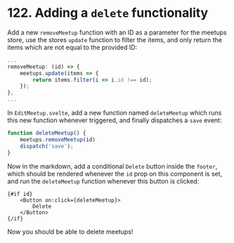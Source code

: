 # 122. Adding a `delete` functionality

Add a new `removeMeetup` function with an ID as a parameter for the meetups store, use the stores `update` function to filter the items, and only return the items which are not equal to the provided ID:

```js
...
removeMeetup: (id) => {
    meetups.update(items => {
        return items.filter(i => i.id !== id);
    });
},
...
```

In `EditMeetup.svelte`, add a new function named `deleteMeetup` which runs this new function whenever triggered, and finally dispatches a `save` event:

```js
function deleteMeetup() {
    meetups.removeMeetup(id)
    dispatch('save');
}
```

Now in the markdown, add a conditional `Delete` button inside the `footer`, which should be rendered whenever the `id` prop on this component is set, and run the `deleteMeetup` function whenever this button is clicked:

```svelte
{#if id}
    <Button on:click={deleteMeetup}>
        Delete
    </Button>
{/if}
```

Now you should be able to delete meetups!
